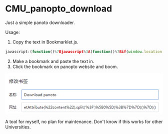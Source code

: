 # CMU_panopto_download

 Just a simple panoto downloader.

 Usage:
 1. Copy the text in Bookmarklet.js.
 
```javascript
javascript:(function()%7Bjavascript%3A(function()%7Bif(window.location.href.indexOf(%22panopto.com%22)%20%3C%201)%7Balert(%22No%20video%22)%3Bexit()%3B%7Dvar%20metas%20%3D%20document.getElementsByTagName('meta')%3Bfor%20(var%20i%3D0%3B%20i%3Cmetas.length%3B%20i%2B%2B)if%20(metas%5Bi%5D.getAttribute(%22name%22)%20%3D%3D%20%22twitter%3Aplayer%3Astream%22)%7Balert(%22The%20video%20adress%20is%3A%20%22%20%2B%20metas%5Bi%5D.getAttribute(%22content%22).split('%3F')%5B0%5D)%3B%7D%7D)()%7D)()
```

 2. Make a bookmark and paste the text in.
 3. Click the bookmark on panopto website and boom.

 ![howto](/howto.png)

 A tool for myself, no plan for maintenance.
 Don't know if this works for other Universities.
